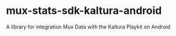 # mux-stats-sdk-kaltura-android
A library for integration Mux Data with the Kaltura Playkit on Android
